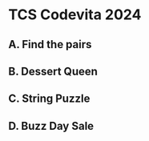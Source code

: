 # TCS Codevita 2024 


## A. Find the pairs
## B. Dessert Queen
## C. String Puzzle
## D. Buzz Day Sale
